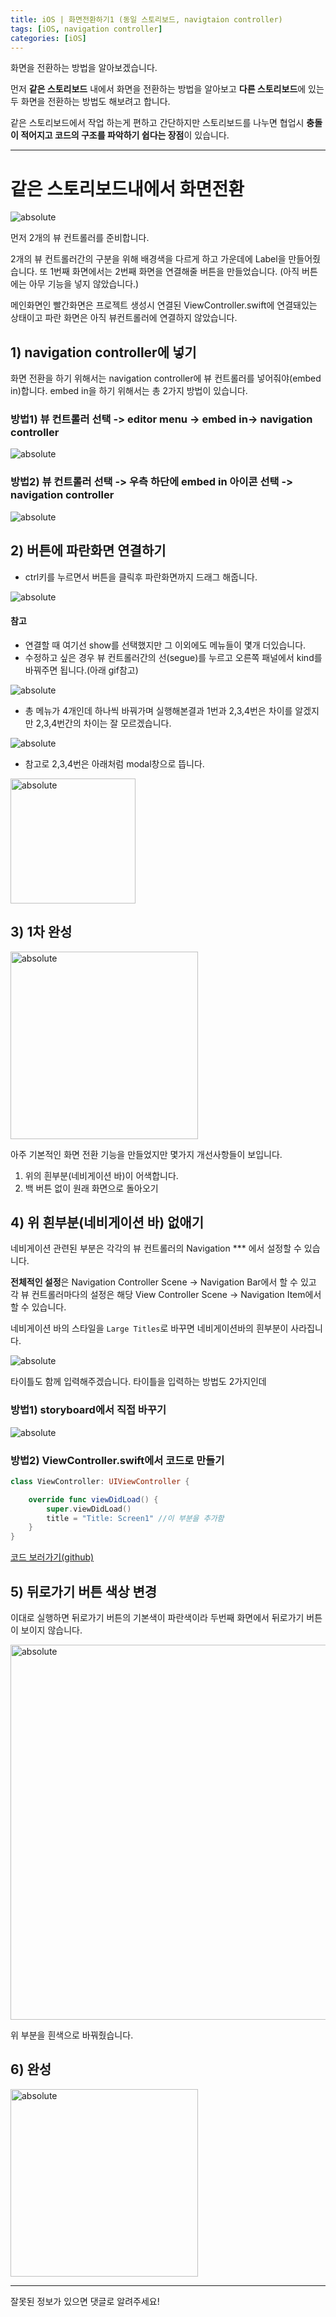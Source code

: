 ```yaml
---
title: iOS | 화면전환하기1 (동일 스토리보드, navigtaion controller)
tags: [iOS, navigation controller]
categories: [iOS]
---
```


화면을 전환하는 방법을 알아보겠습니다.

먼저 **같은 스토리보드** 내에서 화면을 전환하는 방법을 알아보고
**다른 스토리보드**에 있는 두 화면을 전환하는 방법도 해보려고 합니다.

같은 스토리보드에서 작업 하는게 편하고 간단하지만 스토리보드를 나누면 협업시 **충돌이 적어지고 코드의 구조를 파악하기 쉽다는 장점**이 있습니다.

<!--more-->
---




# 같은 스토리보드내에서 화면전환


<img data-action="zoom" src='{{ "/assets/images/2020-02-13/a.png" | relative_url }}' alt='absolute'>

먼저 2개의 뷰 컨트롤러를 준비합니다.

2개의 뷰 컨트롤러간의 구분을 위해 배경색을 다르게 하고 가운데에 Label을 만들어줬습니다.
또 1번째 화면에서는 2번째 화면을 연결해줄 버튼을 만들었습니다.
(아직 버튼에는 아무 기능을 넣지 않았습니다.)

메인화면인 빨간화면은 프로젝트 생성시 연결된 ViewController.swift에 연결돼있는 상태이고
파란 화면은 아직 뷰컨트롤러에 연결하지 않았습니다.

## 1) navigation controller에 넣기

화면 전환을 하기 위해서는 navigation controller에 뷰 컨트롤러를 넣어줘야(embed in)합니다. embed in을 하기 위해서는 총 2가지 방법이 있습니다.

### 방법1) 뷰 컨트롤러 선택 -> editor menu -> embed in-> navigation controller

<img data-action="zoom" src='{{ "/assets/images/2020-02-13/1.gif" | relative_url }}'   alt='absolute'>

### 방법2) 뷰 컨트롤러 선택 -> 우측 하단에 embed in 아이콘 선택 -> navigation controller

<img data-action="zoom" src='{{ "/assets/images/2020-02-13/2.gif" | relative_url }}'  alt='absolute'>

## 2) 버튼에 파란화면 연결하기

- ctrl키를 누르면서 버튼을 클릭후 파란화면까지 드래그 해줍니다.

<img data-action="zoom" src='{{ "/assets/images/2020-02-13/3.gif" | relative_url }}' alt='absolute'>



#### 참고
- 연결할 때 여기선 show를 선택했지만 그 이외에도 메뉴들이 몇개 더있습니다.
- 수정하고 싶은 경우 뷰 컨트롤러간의 선(segue)를 누르고 오른쪽 패널에서 kind를 바꿔주면 됩니다.(아래 gif참고)

<img data-action="zoom" src='{{ "/assets/images/2020-02-13/5.gif" | relative_url }}' alt='absolute'>



- 총 메뉴가 4개인데 하나씩 바꿔가며 실행해본결과 1번과 2,3,4번은 차이를 알겠지만 2,3,4번간의 차이는 잘 모르겠습니다.

<img data-action="zoom" src='{{ "/assets/images/2020-02-13/b.png"  | relative_url }}' alt='absolute'>



- 참고로 2,3,4번은 아래처럼 modal창으로 뜹니다.

<img data-action="zoom" src='{{ "/assets/images/2020-02-13/6.gif" | relative_url }}' width=200 alt='absolute'>



## 3) 1차 완성

<img data-action="zoom" src='{{ "/assets/images/2020-02-13/4.gif"| relative_url }}'  width=300 alt='absolute'>

아주 기본적인 화면 전환 기능을 만들었지만 몇가지 개선사항들이 보입니다.

1. 위의 흰부분(네비게이션 바)이 어색합니다.
2. 백 버튼 없이 원래 화면으로 돌아오기


## 4) 위 흰부분(네비게이션 바) 없애기

네비게이션 관련된 부분은 각각의 뷰 컨트롤러의 Navigation *** 에서 설정할 수 있습니다.

**전체적인 설정**은 Navigation Controller Scene -> Navigation Bar에서 할 수 있고
각 뷰 컨트롤러마다의 설정은 해당 View Controller Scene -> Navigation Item에서 할 수 있습니다.

네비게이션 바의 스타일을 `Large Titles`로 바꾸면 네비게이션바의 흰부분이 사라집니다.


<img data-action="zoom" src='{{ "/assets/images/2020-02-13/7.gif" | relative_url }}' alt='absolute'>



타이틀도 함께 입력해주겠습니다.
타이틀을 입력하는 방법도 2가지인데

### 방법1) storyboard에서 직접 바꾸기


<img data-action="zoom" src='{{ "/assets/images/2020-02-13/10.gif" | relative_url }}'
alt='absolute'>


### 방법2) ViewController.swift에서 코드로 만들기

```swift
class ViewController: UIViewController {

    override func viewDidLoad() {
        super.viewDidLoad()
        title = "Title: Screen1" //이 부분을 추가함
    }
}
```

[코드 보러가기(github)](https://github.com/taelee42/swift-experiments/commit/3e405906e42918c31fe7ce463a0b9559b56d61cb#diff-53a8df938c24b22e3c07ffe068d6b57a080513f06e3184947b03360d2370e671)

## 5) 뒤로가기 버튼 색상 변경

이대로 실행하면 뒤로가기 버튼의 기본색이 파란색이라 두번째 화면에서 뒤로가기 버튼이 보이지 않습니다.

<img data-action="zoom" src='{{ "/assets/images/2020-02-13/c.png"  | relative_url }}'  width=600 alt='absolute'>

위 부분을 흰색으로 바꿔줬습니다.

## 6) 완성
<img data-action="zoom" src='{{ "/assets/images/2020-02-13/11.gif" | relative_url }}'
 width=300 alt='absolute'>


---

잘못된 정보가 있으면 댓글로 알려주세요!

